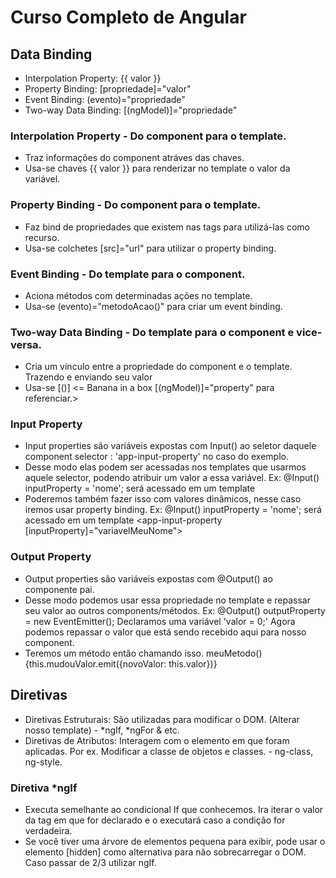 # Curso Completo de Angular

## Data Binding

- Interpolation Property: {{ valor }}
- Property Binding: [propriedade]="valor"
- Event Binding: (evento)="propriedade"
- Two-way Data Binding: [(ngModel)]="propriedade"

### Interpolation Property - Do component para o template.

- Traz informações do component atráves das chaves.
- Usa-se chaves {{ valor }} para renderizar no template o valor da variável.

### Property Binding - Do component para o template.

- Faz bind de propriedades que existem nas tags para utilizá-las como recurso.
- Usa-se colchetes [src]="url" para utilizar o property binding.

### Event Binding - Do template para o component.

- Aciona métodos com determinadas ações no template.
- Usa-se (evento)="metodoAcao()" para criar um event binding.

### Two-way Data Binding - Do template para o component e vice-versa.

- Cria um vínculo entre a propriedade do component e o template. Trazendo e enviando seu valor
- Usa-se [()] <= Banana in a box [(ngModel)]="property" para referenciar.>

### Input Property

- Input properties são variáveis expostas com Input() ao seletor daquele component selector : 'app-input-property' no caso do exemplo.
- Desse modo elas podem ser acessadas nos templates que usarmos aquele selector, podendo atribuir um valor a essa variável.
  Ex: @Input() inputProperty = 'nome'; será acessado em um template <app-input-property inputProperty="João da Silva"></app-input-property>
- Poderemos também fazer isso com valores dinâmicos, nesse caso iremos usar property binding.
  Ex: @Input() inputProperty = 'nome'; será acessado em um template <app-input-property [inputProperty]="variavelMeuNome"></app-input-property>

### Output Property

- Output properties são variáveis expostas com @Output() ao componente pai.
- Desse modo podemos usar essa propriedade no template e repassar seu valor ao outros components/métodos.
  Ex: @Output() outputProperty = new EventEmitter(); Declaramos uma variável 'valor = 0;' Agora podemos repassar o valor que está sendo recebido aqui para nosso component.
- Teremos um método então chamando isso. meuMetodo() {this.mudouValor.emit({novoValor: this.valor})}

## Diretivas

- Diretivas Estruturais: São utilizadas para modificar o DOM. (Alterar nosso template) - *ngIf, *ngFor & etc.
- Diretivas de Atributos: Interagem com o elemento em que foram aplicadas. Por ex. Modificar a classe de objetos e classes. - ng-class, ng-style.

### Diretiva *ngIf

- Executa semelhante ao condicional If que conhecemos. Ira iterar o valor da tag em que for declarado e o executará caso a condição for verdadeira.
- Se você tiver uma árvore de elementos pequena para exibir, pode usar o elemento [hidden] como alternativa para não sobrecarregar o DOM. Caso passar de 2/3 utilizar ngIf.

